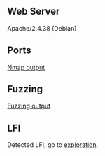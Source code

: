 ## Web Server 
Apache/2.4.38 (Debian)

## Ports
[Nmap output](./nmap)

## Fuzzing
[Fuzzing output](./urls)

## LFI
Detected LFI, go to [exploration](../exploration/LocalFileInclusion.md).
